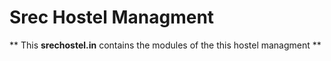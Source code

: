 # Srec Hostel Managment
** This __srechostel.in__ contains the modules of the this hostel managment **
